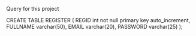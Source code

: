 Query for this project

CREATE TABLE REGISTER (
    REGID int not null primary key auto_increment,
    FULLNAME varchar(50),
    EMAIL varchar(20),
    PASSWORD varchar(25)
);
